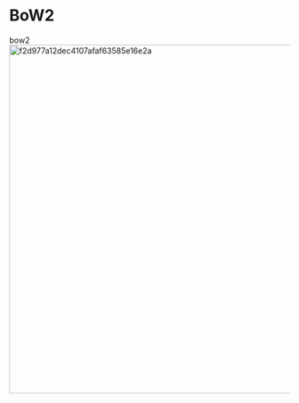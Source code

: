 # BoW2
bow2
<img width="627" alt="f2d977a12dec4107afaf63585e16e2a" src="https://github.com/Lylilaaaa/BoW2/assets/93197170/a7793763-33e5-4baa-91ac-305d9f08e875">
